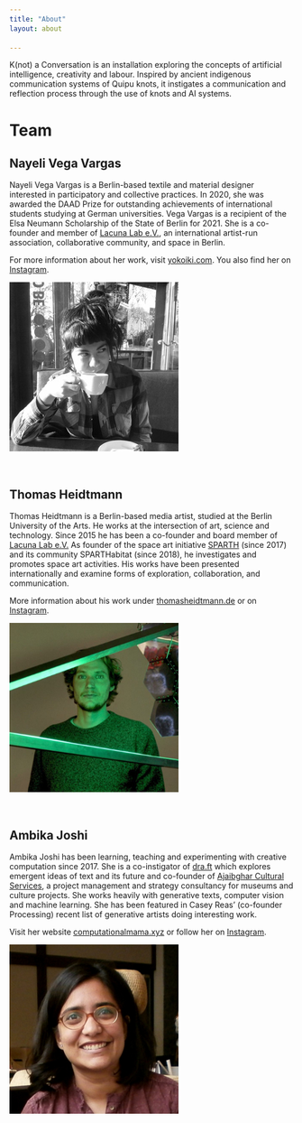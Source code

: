 ```yaml
---
title: "About"
layout: about

---
```


K(not) a Conversation is an installation exploring the concepts of artificial intelligence, creativity and labour. Inspired by ancient indigenous communication systems of Quipu knots, it instigates a communication and reflection process through the use of knots and AI systems. 

# Team 

## Nayeli Vega Vargas

Nayeli Vega Vargas is a Berlin-based textile and material designer interested in participatory and collective practices. In 2020, she was awarded the DAAD Prize for outstanding achievements of international students studying at German universities. Vega Vargas is a recipient of the Elsa Neumann Scholarship of the State of Berlin for 2021. She is a co-founder and member of [Lacuna Lab e.V.](https://lacunalab.org/), an international artist-run association, collaborative community, and space in Berlin.

For more information about her work, visit [yokoiki.com](https://yokoiki.com). You also find her on [Instagram](https://www.instagram.com/yokoikilab/).

![Nayeli](/assets/nayeli-vega-vargas.jpg)

<br />

## Thomas Heidtmann

Thomas Heidtmann is a Berlin-based media artist, studied at the Berlin University of the Arts. He works at the intersection of art, science and technology. Since 2015 he has been a co-founder and board member of [Lacuna Lab e.V.](https://lacunalab.org/) As founder of the space art initiative [SPARTH](https://www.sparth.org/) (since 2017) and its community SPARTHabitat (since 2018), he investigates and promotes space art activities. His works have been presented internationally and examine forms of exploration, collaboration, and communication.

More information about his work under [thomasheidtmann.de](htpp://thomasheidtmann.de) or on [Instagram](https://www.instagram.com/thomasheidtmann/).

![Thomas](/assets/thomas-heidtmann.jpg)

<br />

## Ambika Joshi

Ambika Joshi has been learning, teaching and experimenting with creative computation since 2017. She is a co-instigator of [dra.ft](https://dra-ft.site/) which explores emergent ideas of text and its future and co-founder of [Ajaibghar Cultural Services](https://www.ajaibghar.com/), a project management and strategy consultancy for museums and culture projects. She works heavily with generative texts, computer vision and machine learning. She has been featured in Casey Reas’ (co-founder Processing) recent list of generative artists doing interesting work.

Visit her website [computationalmama.xyz](http://computationalmama.xyz) or follow her on [Instagram](https://www.instagram.com/computational_mama/).

![Ambika](/assets/ambika-joshi.jpg)
